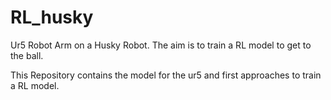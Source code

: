 # RL_husky

Ur5 Robot Arm on a Husky Robot. The aim is to train a RL model to get to the ball.  

This Repository contains the model for the ur5 and first approaches to train a RL model. 